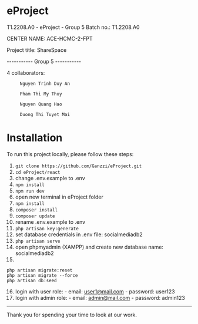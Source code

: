 # eProject

T1.2208.A0 - eProject - Group 5
Batch no.: T1.2208.A0

CENTER NAME: ACE-HCMC-2-FPT

Project title: ShareSpace

----------- Group 5 -----------

4 collaborators:

         Nguyen Trinh Duy An

         Pham Thi My Thuy

         Nguyen Quang Hao

         Duong Thi Tuyet Mai

# Installation

To run this project locally, please follow these steps:

1.  `git clone https://github.com/Ganzzi/eProject.git `
2.  `cd eProject/react`
3.  change .env.example to .env
4.  `npm install `
5.  `npm run dev `
6.  open new terminal in eProject folder
7.  `npm install `
8.  `composer install`
9.  `composer update `
10. rename .env.example to .env
11. `php artisan key:generate `
12. set database credentials in .env file: socialmediadb2
13. `php artisan serve `
14. open phpmyadmin (XAMPP) and create new database name: socialmediadb2
15.

```
php artisan migrate:reset
php artisan migrate --force
php artisan db:seed
```

16. login with user role: - email: user1@mail.com - password: user123
17. login with admin role: - email: admin@mail.com - password: admin123

---

Thank you for spending your time to look at our work.
